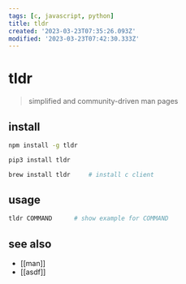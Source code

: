 ```yaml
---
tags: [c, javascript, python]
title: tldr
created: '2023-03-23T07:35:26.093Z'
modified: '2023-03-23T07:42:30.333Z'
---
```


# tldr

> simplified and community-driven man pages

## install

```sh
npm install -g tldr

pip3 install tldr

brew install tldr     # install c client
```

## usage

```sh
tldr COMMAND      # show example for COMMAND
```

## see also

- [[man]]
- [[asdf]]
